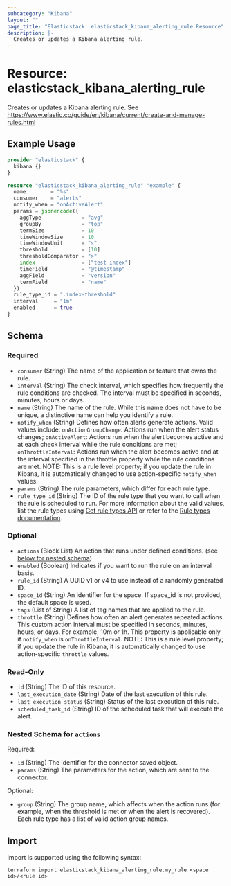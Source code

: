 ```yaml
---
subcategory: "Kibana"
layout: ""
page_title: "Elasticstack: elasticstack_kibana_alerting_rule Resource"
description: |-
  Creates or updates a Kibana alerting rule.
---
```


# Resource: elasticstack_kibana_alerting_rule

Creates or updates a Kibana alerting rule. See https://www.elastic.co/guide/en/kibana/current/create-and-manage-rules.html

## Example Usage

```terraform
provider "elasticstack" {
  kibana {}
}

resource "elasticstack_kibana_alerting_rule" "example" {
  name        = "%s"
  consumer    = "alerts"
  notify_when = "onActiveAlert"
  params = jsonencode({
    aggType             = "avg"
    groupBy             = "top"
    termSize            = 10
    timeWindowSize      = 10
    timeWindowUnit      = "s"
    threshold           = [10]
    thresholdComparator = ">"
    index               = ["test-index"]
    timeField           = "@timestamp"
    aggField            = "version"
    termField           = "name"
  })
  rule_type_id = ".index-threshold"
  interval     = "1m"
  enabled      = true
}
```

<!-- schema generated by tfplugindocs -->
## Schema

### Required

- `consumer` (String) The name of the application or feature that owns the rule.
- `interval` (String) The check interval, which specifies how frequently the rule conditions are checked. The interval must be specified in seconds, minutes, hours or days.
- `name` (String) The name of the rule. While this name does not have to be unique, a distinctive name can help you identify a rule.
- `notify_when` (String) Defines how often alerts generate actions. Valid values include: `onActionGroupChange`: Actions run when the alert status changes; `onActiveAlert`: Actions run when the alert becomes active and at each check interval while the rule conditions are met; `onThrottleInterval`: Actions run when the alert becomes active and at the interval specified in the throttle property while the rule conditions are met. NOTE: This is a rule level property; if you update the rule in Kibana, it is automatically changed to use action-specific `notify_when` values.
- `params` (String) The rule parameters, which differ for each rule type.
- `rule_type_id` (String) The ID of the rule type that you want to call when the rule is scheduled to run. For more information about the valid values, list the rule types using [Get rule types API](https://www.elastic.co/guide/en/kibana/master/list-rule-types-api.html) or refer to the [Rule types documentation](https://www.elastic.co/guide/en/kibana/master/rule-types.html).

### Optional

- `actions` (Block List) An action that runs under defined conditions. (see [below for nested schema](#nestedblock--actions))
- `enabled` (Boolean) Indicates if you want to run the rule on an interval basis.
- `rule_id` (String) A UUID v1 or v4 to use instead of a randomly generated ID.
- `space_id` (String) An identifier for the space. If space_id is not provided, the default space is used.
- `tags` (List of String) A list of tag names that are applied to the rule.
- `throttle` (String) Defines how often an alert generates repeated actions. This custom action interval must be specified in seconds, minutes, hours, or days. For example, 10m or 1h. This property is applicable only if `notify_when` is `onThrottleInterval`. NOTE: This is a rule level property; if you update the rule in Kibana, it is automatically changed to use action-specific `throttle` values.

### Read-Only

- `id` (String) The ID of this resource.
- `last_execution_date` (String) Date of the last execution of this rule.
- `last_execution_status` (String) Status of the last execution of this rule.
- `scheduled_task_id` (String) ID of the scheduled task that will execute the alert.

<a id="nestedblock--actions"></a>
### Nested Schema for `actions`

Required:

- `id` (String) The identifier for the connector saved object.
- `params` (String) The parameters for the action, which are sent to the connector.

Optional:

- `group` (String) The group name, which affects when the action runs (for example, when the threshold is met or when the alert is recovered). Each rule type has a list of valid action group names.

## Import

Import is supported using the following syntax:

```shell
terraform import elasticstack_kibana_alerting_rule.my_rule <space id>/<rule id>
```
